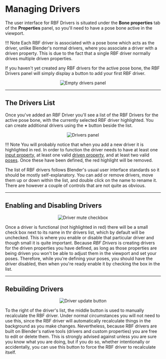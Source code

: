# Managing Drivers

The user interface for RBF Drivers is situated under the **Bone properties** tab of the
**Properties** panel, so you'll need to have a pose bone active in the viewport.

!!! Note
    Each RBF driver is associated with a pose bone which acts as the driver, unlike Blender's
    normal drivers, where you associate a driver with a driven property. This is due to the
    fact that a single RBF driver normally drives multiple driven properties.

If you haven't yet created any RBF drivers for the active pose bone, the RBF Drivers panel
will simply display a button to add your first RBF driver.

<p style="text-align:center"><img src="/img/drivers_panel_a.jpg" alt="Empty drivers panel"/></p>

___________________________________________________________________________________________________

## The Drivers List

Once you've added an RBF Driver you'll see a list of the RBF Drivers for the active pose bone,
with the currently selected RBF driver highlighted. You can create additional drivers using the
**+** button beside the list.

<p style="text-align:center"><img src="/img/drivers_panel_b.jpg" alt="Drivers panel"/></p>

!!! Note
    You will probably notice that when you add a new driver it is highlighted in red. In order to
    function the driver needs to have at least one [input property](/user-guide/inputs), at least
    one valid [driven property](/user-guide/driven-properties), and at least two valid 
    [poses](/user-guide/poses). Once these have been defined, the red highlight will be removed.

The list of RBF drivers follows Blender's usual user interface standards so it should be mostly
self-explanatory. You can add or remove drivers, move them up or down within the list, and double
click on the name to rename it. There are however a couple of controls that are not quite as
obvious.

___________________________________________________________________________________________________

## Enabling and Disabling Drivers

<p style="text-align:center"><img src="/img/drivers_panel_mutehlt.jpg" alt="Driver mute checkbox"/></p>

Once a driver is functional (not highlighted in red) there will be a small check box next to its
name in thr drivers list, which by default will be unchecked. This is where you enable or disable
that particular driver and though small it is quite important. Because *RBF Drivers* is creating
drivers for the driven properties you have defined, as long as those properties are being driven
you won't be able to adjust them in the viewport and set your poses. Therefore, while you're
defining your poses, you should have the driver disabled, then when you're ready enable it by
checking the box in the list.

___________________________________________________________________________________________________

## Rebuilding Drivers

<p style="text-align:center"><img src="/img/drivers_panel_updatehlt.jpg" alt="Driver update button"/></p>

To the right of the driver's list, the middle button is used to manually recalculate the RBF
driver. Under normal circumstances you will not need to use this, since the RBF driver will
automatically recalculate things in the background as you make changes. Nevertheless, because
RBF drivers are built on Blender's native tools (drivers and custom properties) you are free
to edit or delete them. This is strongly advised against unless you are sure you know what you
are doing, but if you do so, whether intentionally or accidentally, you can use this button to
force the RBF driver to recalculate itself.
